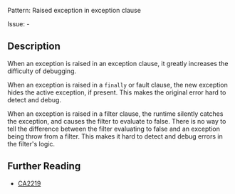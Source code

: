 Pattern: Raised exception in exception clause

Issue: -

## Description

When an exception is raised in an exception clause, it greatly increases the difficulty of debugging.

When an exception is raised in a `finally` or fault clause, the new exception hides the active exception, if present. This makes the original error hard to detect and debug.

When an exception is raised in a filter clause, the runtime silently catches the exception, and causes the filter to evaluate to false. There is no way to tell the difference between the filter evaluating to false and an exception being throw from a filter. This makes it hard to detect and debug errors in the filter's logic.


## Further Reading

* [CA2219](https://learn.microsoft.com/en-us/dotnet/fundamentals/code-analysis/quality-rules/ca2219)
